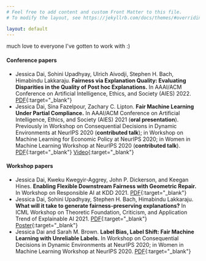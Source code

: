 ```yaml
---
# Feel free to add content and custom Front Matter to this file.
# To modify the layout, see https://jekyllrb.com/docs/themes/#overriding-theme-defaults

layout: default
---
```


much love to everyone I've gotten to work with :) 

#### Conference papers

- Jessica Dai, Sohini Upadhyay, Ulrich Aivodji, Stephen H. Bach, Himabindu Lakkaraju. **Fairness via Explanation Quality:
Evaluating Disparities in the Quality of Post hoc Explanations.** In AAAI/ACM Conference on Artificial Intelligence, Ethics, and Society (AIES) 2022. [PDF](https://arxiv.org/abs/2205.07277){:target="_blank"}
- Jessica Dai, Sina Fazelpour, Zachary C. Lipton. **Fair Machine Learning Under Partial Compliance.** In AAAI/ACM Conference on Artificial Intelligence, Ethics, and Society (AIES) 2021 (**oral presentation**). Previously in Workshop on Consequential Decisions in Dynamic Environments at NeurIPS 2020 (**contributed talk**); in Workshop on Machine Learning for Economic Policy at NeurIPS 2020;
in Women in Machine Learning Workshop at NeurIPS 2020 (**contributed talk**). [PDF](https://arxiv.org/abs/2011.03654){:target="_blank"} [Video](https://slideslive.com/38942278/fair-machine-learning-under-partial-compliance){:target="_blank"}


#### Workshop papers

- Jessica Dai, Kweku Kwegyir-Aggrey, John P. Dickerson, and Keegan Hines. **Enabling Flexible Downstream Fairness with Geometric Repair.** In Workshop on Responsible AI at KDD 2021. [PDF](https://sites.google.com/view/responsible-ai-kdd2021/accepted-papers){:target="_blank"}
- Jessica Dai, Sohini Upadhyay, Stephen H. Bach, Himabindu Lakkaraju. **What will it take to generate fairness-preserving explanations?** In ICML Workshop on Theoretic Foundation, Criticism, and Application Trend of Explainable AI 2021. [PDF](https://arxiv.org/pdf/2106.13346.pdf){:target="_blank"} [Poster](https://github.com/ICML2021-XAI/Summary-Slides/blob/main/What%20will%20it%20take%20to%20generate%20fairness-preserving%20explanations.pdf){:target="_blank"}
- Jessica Dai and Sarah M. Brown. **Label Bias, Label Shift: Fair Machine Learning with Unreliable Labels.** In Workshop on Consequential Decisions in Dynamic Environments at NeurIPS 2020; in Women in Machine Learning Workshop at NeurIPS 2020. [PDF](https://dynamicdecisions.github.io/assets/pdfs/29.pdf){:target="_blank"}
